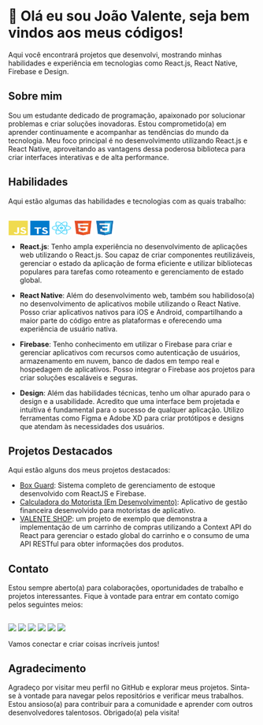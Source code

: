 # 👋 Olá eu sou João Valente, seja bem vindos aos meus códigos!

Aqui você encontrará projetos que desenvolvi, mostrando minhas habilidades e experiência em tecnologias como React.js, React Native, Firebase e Design.

## Sobre mim

Sou um estudante dedicado de programação, apaixonado por solucionar problemas e criar soluções inovadoras. Estou comprometido(a) em aprender continuamente e acompanhar as tendências do mundo da tecnologia. Meu foco principal é no desenvolvimento utilizando React.js e React Native, aproveitando as vantagens dessa poderosa biblioteca para criar interfaces interativas e de alta performance.

## Habilidades

Aqui estão algumas das habilidades e tecnologias com as quais trabalho:

<div style="display: inline_block"><br>
  <img align="center" alt="Valente-Js" height="30" width="40" src="https://raw.githubusercontent.com/devicons/devicon/master/icons/javascript/javascript-plain.svg">
  <img align="center" alt="Valente-Ts" height="30" width="40" src="https://raw.githubusercontent.com/devicons/devicon/master/icons/typescript/typescript-plain.svg">
  <img align="center" alt="Valente-React" height="30" width="40" src="https://raw.githubusercontent.com/devicons/devicon/master/icons/react/react-original.svg">
  <img align="center" alt="Valente-HTML" height="30" width="40" src="https://raw.githubusercontent.com/devicons/devicon/master/icons/html5/html5-original.svg">
  <img align="center" alt="Valente-CSS" height="30" width="40" src="https://raw.githubusercontent.com/devicons/devicon/master/icons/css3/css3-original.svg">
</div>

- **React.js**: Tenho ampla experiência no desenvolvimento de aplicações web utilizando o React.js. Sou capaz de criar componentes reutilizáveis, gerenciar o estado da aplicação de forma eficiente e utilizar bibliotecas populares para tarefas como roteamento e gerenciamento de estado global.

- **React Native**: Além do desenvolvimento web, também sou habilidoso(a) no desenvolvimento de aplicativos mobile utilizando o React Native. Posso criar aplicativos nativos para iOS e Android, compartilhando a maior parte do código entre as plataformas e oferecendo uma experiência de usuário nativa.

- **Firebase**: Tenho conhecimento em utilizar o Firebase para criar e gerenciar aplicativos com recursos como autenticação de usuários, armazenamento em nuvem, banco de dados em tempo real e hospedagem de aplicativos. Posso integrar o Firebase aos projetos para criar soluções escaláveis e seguras.

- **Design**: Além das habilidades técnicas, tenho um olhar apurado para o design e a usabilidade. Acredito que uma interface bem projetada e intuitiva é fundamental para o sucesso de qualquer aplicação. Utilizo ferramentas como Figma e Adobe XD para criar protótipos e designs que atendam às necessidades dos usuários.

## Projetos Destacados

Aqui estão alguns dos meus projetos destacados:

- [Box Guard](https://github.com/ValenteJoao/box-guard): Sistema completo de gerenciamento de estoque desenvolvido com ReactJS e Firebase.
- [Calculadora do Motorista (Em Desenvolvimento)](https://github.com/ValenteJoao/Calculadora-do-Motorista): Aplicativo de gestão financeira desenvolvido para motoristas de aplicativo.
- [VALENTE SHOP](https://github.com/ValenteJoao/store-valente): um projeto de exemplo que demonstra a implementação de um carrinho de compras utilizando a Context API do React para gerenciar o estado global do carrinho e o consumo de uma API RESTful para obter informações dos produtos.

## Contato

Estou sempre aberto(a) para colaborações, oportunidades de trabalho e projetos interessantes. Fique à vontade para entrar em contato comigo pelos seguintes meios:

  ##
 
<div> 
  <a href = "mailto:valentejoao.dev@gmail.com"><img src="https://img.shields.io/badge/-Gmail-%23333?style=for-the-badge&logo=gmail&logoColor=white" target="_blank"></a>
  <a href="https://www.linkedin.com/in/jo%C3%A3o-vitor-alexandre-valente-32b45b21b/" target="_blank"><img src="https://img.shields.io/badge/-LinkedIn-%230077B5?style=for-the-badge&logo=linkedin&logoColor=white" target="_blank"></a> 
  <a href="https://www.instagram.com/valen_vitor" target="_blank"><img src="https://img.shields.io/badge/-Instagram-%23E4405F?style=for-the-badge&logo=instagram&logoColor=white" target="_blank"></a> 
  <a href="https://www.youtube.com/channel/UChBHDmTgo7hV3YabqIQN4bg" target="_blank"><img src="https://img.shields.io/badge/YouTube-FF0000?style=for-the-badge&logo=youtube&logoColor=white" target="_blank"></a>
 	<a href="https://www.twitch.tv/valentebrothers" target="_blank"><img src="https://img.shields.io/badge/Twitch-9146FF?style=for-the-badge&logo=twitch&logoColor=white" target="_blank"></a>
 <a href="https://discord.gg/wP3JXHkMbs" target="_blank"><img src="https://img.shields.io/badge/Discord-7289DA?style=for-the-badge&logo=discord&logoColor=white" target="_blank"></a> 
  
  
Vamos conectar e criar coisas incríveis juntos!

## Agradecimento

Agradeço por visitar meu perfil no GitHub e explorar meus projetos. Sinta-se à vontade para navegar pelos repositórios e verificar meus trabalhos. Estou ansioso(a) para contribuir para a comunidade e aprender com outros desenvolvedores talentosos. Obrigado(a) pela visita!

